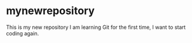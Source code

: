 # mynewrepository
This is my new repository
I am learning Git for the first time, I want to start coding again.
